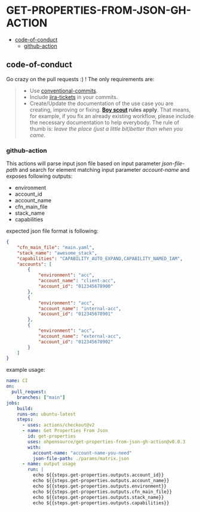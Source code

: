 # GET-PROPERTIES-FROM-JSON-GH-ACTION

<!-- vscode-markdown-toc -->
* [code-of-conduct](#code-of-conduct)
	* [github-action](#github-action)

<!-- vscode-markdown-toc-config
	numbering=false
	autoSave=true
	/vscode-markdown-toc-config -->
<!-- /vscode-markdown-toc -->

## <a name='code-of-conduct'></a>code-of-conduct

Go crazy on the pull requests :) ! The only requirements are:

> - Use [conventional-commits](#check-conventional-commits).
> - Include [jira-tickets](#check-jira-tickets-commits) in your commits.
> - Create/Update the documentation of the use case you are creating, improving or fixing. **[Boy scout](https://biratkirat.medium.com/step-8-the-boy-scout-rule-robert-c-martin-uncle-bob-9ac839778385) rules apply**. That means, for example, if you fix an already existing workflow, please include the necessary documentation to help everybody. The rule of thumb is: _leave the place (just a little bit)better than when you came_.

### <a name='github-action'></a>github-action

This actions will parse input json file based on input parameter *json-file-path* and search for element matching input parameter *account-name* and exposes following outputs:

- environment
- account_id
- account_name
- cfn_main_file
- stack_name
- capabilities

expected json file format is following:

```json
{
    "cfn_main_file": "main.yaml",
    "stack_name": "awesome_stack",
    "capabilities": "CAPABILITY_AUTO_EXPAND,CAPABILITY_NAMED_IAM",
    "accounts": [
        {
            "environment": "acc",
            "account_name": "client-acc",
            "account_id": "012345678900"
        },
        {
            "environment": "acc",
            "account_name": "internal-acc",
            "account_id": "012345678901"
        },
        {
            "environment": "acc",
            "account_name": "external-acc",
            "account_id": "012345678902"
        }
    ]
}
```

example usage:

```yaml
name: CI
on:
  pull_request:
    branches: ["main"]
jobs:
    build:
    runs-on: ubuntu-latest
    steps:
      - uses: actions/checkout@v2
      - name: Get Properties From Json
        id: get-properties
        uses: ohpensource/get-properties-from-json-gh-action@v0.0.3
        with:
          account-name: "account-name-you-need"
          json-file-path: ./params/matrix.json
      - name: output usage
        run: |
          echo ${{steps.get-properties.outputs.account_id}}
          echo ${{steps.get-properties.outputs.account_name}}
          echo ${{steps.get-properties.outputs.environment}}
          echo ${{steps.get-properties.outputs.cfn_main_file}}
          echo ${{steps.get-properties.outputs.stack_name}}
          echo ${{steps.get-properties.outputs.capabilities}}
```